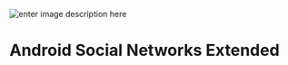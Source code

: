 ![enter image description here][1]


Android Social Networks Extended
=====================

  [1]: http://i.imgur.com/njXNyEC.png
